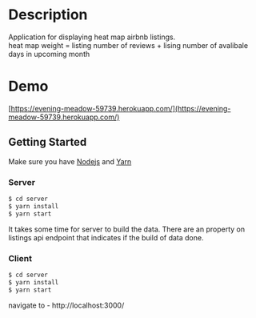 # Description
Application for displaying heat map airbnb listings.
<br>
heat map weight  = listing number of reviews + lising number of avalibale days in upcoming month
# Demo
[https://evening-meadow-59739.herokuapp.com/](https://evening-meadow-59739.herokuapp.com/)

## Getting Started
Make sure you have [Nodejs](https://nodejs.org/) and [Yarn](https://yarnpkg.com/)

### Server

```bash
$ cd server
$ yarn install 
$ yarn start 
```

It takes some time for server to build the data.
There are an property on listings api endpoint that indicates if the build of data done.

### Client

```bash
$ cd server
$ yarn install 
$ yarn start 
```
navigate to - http://localhost:3000/
